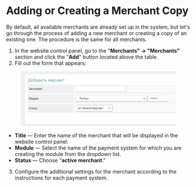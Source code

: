 # Adding or Creating a Merchant Copy

By default, all available merchants are already set up in the system, but let's go through the process of adding a new merchant or creating a copy of an existing one. The procedure is the same for all merchants.

1. In the website control panel, go to the "**Merchants" → "Merchants"** section and click the "**Add**" button located above the table.
2. Fill out the form that appears:

<figure><img src="../../../.gitbook/assets/image (1043)_eng.png" alt=""><figcaption></figcaption></figure>

* **Title** — Enter the name of the merchant that will be displayed in the website control panel.
* **Module** — Select the name of the payment system for which you are creating the module from the dropdown list.
* **Status** — Choose "**active merchant**."

3. Configure the additional settings for the merchant according to the instructions for each payment system.